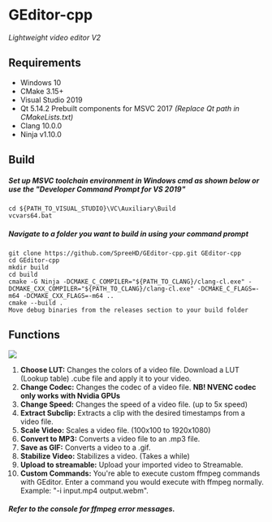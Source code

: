 # GEditor-cpp
*Lightweight video editor V2*

Requirements
------------
  - Windows 10
  - CMake 3.15+
  - Visual Studio 2019
  - Qt 5.14.2 Prebuilt components for MSVC 2017 *(Replace Qt path in CMakeLists.txt)*
  - Clang 10.0.0
  - Ninja v1.10.0

Build
------------
##### Set up MSVC toolchain environment in Windows cmd as shown below or use the "Developer Command Prompt for VS 2019"
```
cd ${PATH_TO_VISUAL_STUDIO}\VC\Auxiliary\Build
vcvars64.bat
```
##### Navigate to a folder you want to build in using your command prompt
```
git clone https://github.com/SpreeHD/GEditor-cpp.git GEditor-cpp
cd GEditor-cpp
mkdir build
cd build
cmake -G Ninja -DCMAKE_C_COMPILER="${PATH_TO_CLANG}/clang-cl.exe" -DCMAKE_CXX_COMPILER="${PATH_TO_CLANG}/clang-cl.exe" -DCMAKE_C_FLAGS=-m64 -DCMAKE_CXX_FLAGS=-m64 ..
cmake --build .
Move debug binaries from the releases section to your build folder
```

Functions
------------

![](https://i.imgur.com/xUsbaSM.png)

1. **Choose LUT:** Changes the colors of a video file. Download a LUT (Lookup table) .cube file and apply it to your video.  
2. **Change Codec:** Changes the codec of a video file. **NB! NVENC codec only works with Nvidia GPUs**  
3. **Change Speed:** Changes the speed of a video file. (up to 5x speed)
4. **Extract Subclip:** Extracts a clip with the desired timestamps from a video file.  
5. **Scale Video:** Scales a video file. (100x100 to 1920x1080)
6. **Convert to MP3:** Converts a video file to an .mp3 file.  
7. **Save as GIF:** Converts a video to a .gif.  
8. **Stabilize Video:** Stabilizes a video. (Takes a while)  
9. **Upload to streamable:** Upload your imported video to Streamable.  
10. **Custom Commands:** You're able to execute custom ffmpeg commands with GEditor. Enter a command you would execute with ffmpeg normally. Example: "-i input.mp4 output.webm".  

#### *Refer to the console for ffmpeg error messages.*

